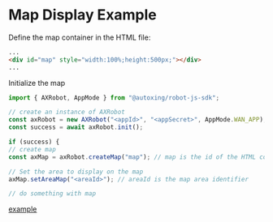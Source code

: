 # Map Display Example

Define the map container in the HTML file:

```html
...
<div id="map" style="width:100%;height:500px;"></div>
...
````

Initialize the map

```javascript
import { AXRobot, AppMode } from "@autoxing/robot-js-sdk";

// create an instance of AXRobot
const axRobot = new AXRobot("<appId>", "<appSecret>", AppMode.WAN_APP);
const success = await axRobot.init();

if (success) {
// create map
const axMap = axRobot.createMap("map"); // map is the id of the HTML container tag

// Set the area to display on the map
axMap.setAreaMap("<areaId>"); // areaId is the map area identifier

// do something with map
````

[example](../example/#/showmap)
